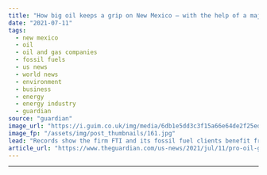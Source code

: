 ```yaml
---
title: "How big oil keeps a grip on New Mexico – with the help of a major lobbyist"
date: "2021-07-11"
tags: 
  - new mexico
  - oil
  - oil and gas companies
  - fossil fuels
  - us news
  - world news
  - environment
  - business
  - energy
  - energy industry
  - guardian
source: "guardian"
image_url: "https://i.guim.co.uk/img/media/6db1e5dd3c3f15a66e64de2f25edcdcdb9fbdc50/0_100_3000_1800/master/3000.jpg?width=460&quality=85&auto=format&fit=max&s=01ef379d68b0df8ca77283e562833b90"
image_fp: "/assets/img/post_thumbnails/161.jpg"
lead: "Records show the firm FTI and its fossil fuel clients benefit from local government tiesWhen Joe Biden paused oil and gas drilling leases on federal lands earlier this year, the alarm bells rang in south-eastern New Mexico. Continue reading......"
article_url: "https://www.theguardian.com/us-news/2021/jul/11/pro-oil-gas-lobbying-influence-republican-new-mexico"
---
```


---
